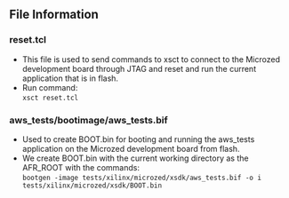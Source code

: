 ## File Information

### reset.tcl
* This file is used to send commands to xsct to connect to the Microzed development board through JTAG and reset and run 
the current application that is in flash.  
* Run command:  
```xsct reset.tcl```

### aws_tests/bootimage/aws_tests.bif
* Used to create BOOT.bin for booting and running the aws_tests application on the Microzed development board from flash.  
* We create BOOT.bin with the current working directory as the AFR_ROOT with the commands:  
```bootgen -image tests/xilinx/microzed/xsdk/aws_tests.bif -o i tests/xilinx/microzed/xsdk/BOOT.bin```
